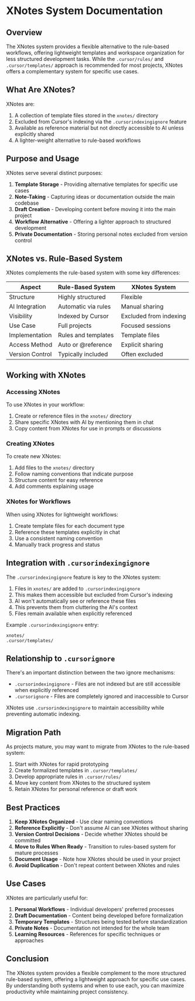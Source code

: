 # XNotes System Documentation

## Overview

The XNotes system provides a flexible alternative to the rule-based workflows, offering lightweight templates and workspace organization for less structured development tasks. While the `.cursor/rules/` and `.cursor/templates/` approach is recommended for most projects, XNotes offers a complementary system for specific use cases.

## What Are XNotes?

XNotes are:

1. A collection of template files stored in the `xnotes/` directory
2. Excluded from Cursor's indexing via the `.cursorindexingignore` feature
3. Available as reference material but not directly accessible to AI unless explicitly shared
4. A lighter-weight alternative to rule-based workflows

## Purpose and Usage

XNotes serve several distinct purposes:

1. **Template Storage** - Providing alternative templates for specific use cases
2. **Note-Taking** - Capturing ideas or documentation outside the main codebase
3. **Draft Creation** - Developing content before moving it into the main project
4. **Workflow Alternative** - Offering a lighter approach to structured development
5. **Private Documentation** - Storing personal notes excluded from version control

## XNotes vs. Rule-Based System

XNotes complements the rule-based system with some key differences:

| Aspect | Rule-Based System | XNotes System |
|--------|-------------------|---------------|
| Structure | Highly structured | Flexible |
| AI Integration | Automatic via rules | Manual sharing |
| Visibility | Indexed by Cursor | Excluded from indexing |
| Use Case | Full projects | Focused sessions |
| Implementation | Rules and templates | Template files |
| Access Method | Auto or @reference | Explicit sharing |
| Version Control | Typically included | Often excluded |

## Working with XNotes

### Accessing XNotes

To use XNotes in your workflow:

1. Create or reference files in the `xnotes/` directory
2. Share specific XNotes with AI by mentioning them in chat
3. Copy content from XNotes for use in prompts or discussions

### Creating XNotes

To create new XNotes:

1. Add files to the `xnotes/` directory
2. Follow naming conventions that indicate purpose
3. Structure content for easy reference
4. Add comments explaining usage

### XNotes for Workflows

When using XNotes for lightweight workflows:

1. Create template files for each document type
2. Reference these templates explicitly in chat
3. Use a consistent naming convention
4. Manually track progress and status

## Integration with `.cursorindexingignore`

The `.cursorindexingignore` feature is key to the XNotes system:

1. Files in `xnotes/` are added to `.cursorindexingignore`
2. This makes them accessible but excluded from Cursor's indexing
3. AI won't automatically see or reference these files
4. This prevents them from cluttering the AI's context
5. Files remain available when explicitly referenced

Example `.cursorindexingignore` entry:
```
xnotes/
.cursor/templates/
```

## Relationship to `.cursorignore`

There's an important distinction between the two ignore mechanisms:

- `.cursorindexingignore` - Files are not indexed but are still accessible when explicitly referenced
- `.cursorignore` - Files are completely ignored and inaccessible to Cursor

XNotes use `.cursorindexingignore` to maintain accessibility while preventing automatic indexing.

## Migration Path

As projects mature, you may want to migrate from XNotes to the rule-based system:

1. Start with XNotes for rapid prototyping
2. Create formalized templates in `.cursor/templates/`
3. Develop appropriate rules in `.cursor/rules/`
4. Move key content from XNotes to the structured system
5. Retain XNotes for personal reference or draft work

## Best Practices

1. **Keep XNotes Organized** - Use clear naming conventions
2. **Reference Explicitly** - Don't assume AI can see XNotes without sharing
3. **Version Control Decisions** - Decide whether XNotes should be committed
4. **Move to Rules When Ready** - Transition to rules-based system for mature processes
5. **Document Usage** - Note how XNotes should be used in your project
6. **Avoid Duplication** - Don't repeat content between XNotes and rules

## Use Cases

XNotes are particularly useful for:

1. **Personal Workflows** - Individual developers' preferred processes
2. **Draft Documentation** - Content being developed before formalization
3. **Temporary Templates** - Structures being tested before standardization
4. **Private Notes** - Documentation not intended for the whole team
5. **Learning Resources** - References for specific techniques or approaches

## Conclusion

The XNotes system provides a flexible complement to the more structured rule-based system, offering a lightweight approach for specific use cases. By understanding both systems and when to use each, you can maximize productivity while maintaining project consistency.
